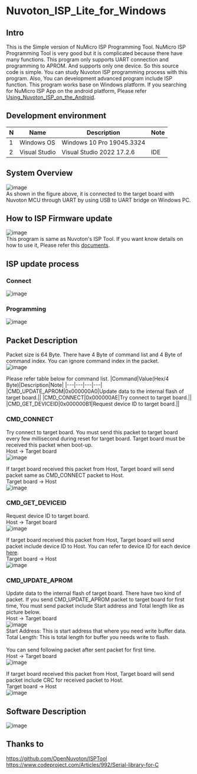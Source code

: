 # Nuvoton_ISP_Lite_for_Windows

## Intro
This is the Simple version of NuMicro ISP Programming Tool. NuMicro ISP Programming Tool is very good but it is complicated because there have many functions. This program only supports UART connection and programming to APROM. And supports only one device. So this source code is simple. You can study Nuvoton ISP programming process with this program. Also, You can development advanced program include ISP function. This program works base on Windows platform. If you searching for NuMicro ISP App on the android platform, Please refer [Using_Nuvoton_ISP_on_the_Android](https://github.com/Super-Thomas/Using_Nuvoton_ISP_on_the_Android).

## Development environment
|N|Name|Description|Note|
|---|---|---|---|
|1|Windows OS|Windows 10 Pro 19045.3324||
|2|Visual Studio|Visual Studio 2022 17.2.6|IDE|

## System Overview
![image](https://github.com/Super-Thomas/Nuvoton_ISP_Lite_for_Windows/assets/99227045/aedf9635-7c6d-4d5a-8d17-db95655eb58a)<br />
As shown in the figure above, it is connected to the target board with Nuvoton MCU through UART by using USB to UART bridge on Windows PC.

## How to ISP Firmware update
![image](https://github.com/Super-Thomas/Nuvoton_ISP_Lite_for_Windows/assets/99227045/3d1d7d66-0d00-4cf3-bad9-fcf188133010)<br />
This program is same as Nuvoton's ISP Tool. If you want know details on how to use it, Please refer this [documents](https://github.com/OpenNuvoton/ISPTool/tree/master/Documents).

## ISP update process
### Connect
![image](https://github.com/Super-Thomas/Nuvoton_ISP_Lite_for_Windows/assets/99227045/dcd88e41-ed5f-4e46-a46c-932b1e2f9ed5)<br />
### Programming
![image](https://github.com/Super-Thomas/Nuvoton_ISP_Lite_for_Windows/assets/99227045/84276e9c-7abb-4c1c-81bc-1873e2fd4e4d)<br />

## Packet Description
Packet size is 64 Byte. There have 4 Byte of command list and 4 Byte of command index. You can ignore command index in the packet.<br />
![image](https://user-images.githubusercontent.com/99227045/187109385-1f5d628d-3b3e-4147-8a75-4212bc504247.png)

Please refer table below for command list.
|Command|Value(Hex/4 Byte)|Description|Note|
|---|---|---|---|
|CMD_UPDATE_APROM|0x000000A0|Update data to the internal flash of target board.||
|CMD_CONNECT|0x000000AE|Try connect to target board.||
|CMD_GET_DEVICEID|0x000000B1|Request device ID to target board.||

### CMD_CONNECT
Try connect to target board. You must send this packet to target board every few millisecond during reset for target board. Target board must be received this packet when boot-up.<br />
Host -> Target board<br />
![image](https://user-images.githubusercontent.com/99227045/187111015-b0d0b4f9-41f3-4b6d-ad1d-0f6625513afc.png)

If target board received this packet from Host, Target board will send packet same as CMD_CONNECT packet to Host.<br />
Target board -> Host<br />
![image](https://user-images.githubusercontent.com/99227045/187111015-b0d0b4f9-41f3-4b6d-ad1d-0f6625513afc.png)

### CMD_GET_DEVICEID
Request device ID to target board.<br />
Host -> Target board<br />
![image](https://user-images.githubusercontent.com/99227045/187118255-9322f814-989c-419e-869b-21a086fa748b.png)

If target board received this packet from Host, Target board will send packet include device ID to Host. You can refer to device ID for each device [here](https://github.com/OpenNuvoton/ISPTool/blob/master/NuvoISP/DataBase/PartNumID.cpp). <br />
Target board -> Host<br />
![image](https://user-images.githubusercontent.com/99227045/187118659-7463d6d0-6e21-4e1c-9325-b3697b31cb6a.png)

### CMD_UPDATE_APROM
Update data to the internal flash of target board. There have two kind of packet. If you send CMD_UPDATE_APROM packet to target board for first time, You must send packet include Start address and Total length like as picture below.<br />
Host -> Target board<br />
![image](https://user-images.githubusercontent.com/99227045/187119655-311e2f82-5130-4420-bb5e-7e56a664be7a.png)<br />
Start Address: This is start address that where you need write buffer data.<br />
Total Length: This is total length for buffer you needs write to flash.<br /><br />
You can send following packet after sent packet for first time.<br />
Host -> Target board<br />
![image](https://user-images.githubusercontent.com/99227045/194185321-6a384b81-fe77-48d3-b3fe-4a0fb63326c8.png)

If target board received this packet from Host, Target board will send packet include CRC for received packet to Host.<br />
Target board -> Host<br />
![image](https://user-images.githubusercontent.com/99227045/187121331-1cfb4a61-0a57-45a2-97bc-07ef03d73421.png)

## Software Description
![image](https://github.com/Super-Thomas/Nuvoton_ISP_Lite_for_Windows/assets/99227045/e357c0f5-c38c-4c95-b617-26a20f800477)<br />

## Thanks to
https://github.com/OpenNuvoton/ISPTool<br />
https://www.codeproject.com/Articles/992/Serial-library-for-C
